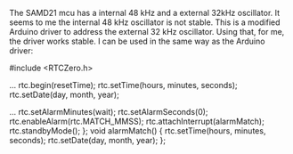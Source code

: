 The SAMD21 mcu has a internal 48 kHz and a external 32kHz oscillator. It seems to me the internal 48 kHz oscillator is not stable. This is a modified Arduino driver to address the external 32 kHz oscillator. Using that, for me, the driver works stable. I can be used in the same way as the Arduino driver:

#include <RTCZero.h>

...
rtc.begin(resetTime);
  rtc.setTime(hours, minutes, seconds);
  rtc.setDate(day, month, year);

...
rtc.setAlarmMinutes(wait);
rtc.setAlarmSeconds(0);
rtc.enableAlarm(rtc.MATCH_MMSS);
rtc.attachInterrupt(alarmMatch);
rtc.standbyMode();
};
void alarmMatch() {
  rtc.setTime(hours, minutes, seconds);
  rtc.setDate(day, month, year);
};
